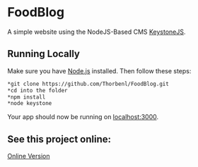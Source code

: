 # FoodBlog

A simple website using the NodeJS-Based CMS [KeystoneJS](http://keystonejs.com).

## Running Locally

Make sure you have [Node.js](http://nodejs.org/) installed. Then follow these steps:

```sh
*git clone https://github.com/Thorbenl/FoodBlog.git
*cd into the folder
*npm install
*node keystone 
```

Your app should now be running on [localhost:3000](http://localhost:3000/).

## See this project online:

[Online Version](https://radiant-dawn-76442.herokuapp.com/) 


